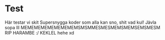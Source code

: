 # Test
Här testar vi skit
Supersnygga koder som alla kan sno, shit vad kul!
Jävla sopa
lll
MEMEMEMEMEMEMEMEMSMSMMESMESMEMSMEMSEMSMESM
RIP HARAMBE :/ 
KEKLEL hehe xd
